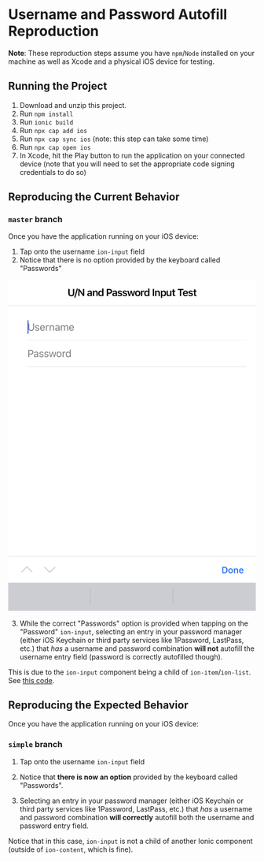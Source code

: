 # Username and Password Autofill Reproduction

**Note**: These reproduction steps assume you have `npm`/`Node` installed on your machine as well as Xcode and a physical iOS device for testing.

## Running the Project

1. Download and unzip this project.
2. Run `npm install`
3. Run `ionic build`
4. Run `npx cap add ios`
5. Run `npx cap sync ios` (note: this step can take some time)
6. Run `npx cap open ios`
7. In Xcode, hit the Play button to run the application on your connected device (note that you will need to set the appropriate code signing credentials to do so)

## Reproducing the Current Behavior

### `master` branch
Once you have the application running on your iOS device:

1. Tap onto the username `ion-input` field
2. Notice that there is no option provided by the keyboard called "Passwords"

![](./username_selected.jpeg)

3. While the correct "Passwords" option is provided when tapping on the "Password" `ion-input`, selecting an entry in your password manager (either iOS Keychain or third party services like 1Password, LastPass, etc.) that *has* a username and password combination **will not** autofill the username entry field (password is correctly autofilled though).

This is due to the `ion-input` component being a child of `ion-item`/`ion-list`. See [this code](https://github.com/bryplano/UsernameRepro/blob/master/src/app/home/home.page.html#L12).

## Reproducing the Expected Behavior

Once you have the application running on your iOS device:

### `simple` branch

1. Tap onto the username `ion-input` field
2. Notice that **there is now an option** provided by the keyboard called "Passwords".

3. Selecting an entry in your password manager (either iOS Keychain or third party services like 1Password, LastPass, etc.) that *has* a username and password combination **will correctly** autofill both the username and password entry field.

Notice that in this case, `ion-input` is not a child of another Ionic component (outside of `ion-content`, which is fine).